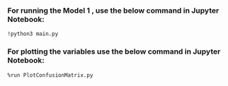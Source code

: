 ### For running the Model 1 , use the below command in Jupyter Notebook:
```
!python3 main.py
```
### For plotting the variables use the below command in Jupyter Notebook:
```
%run PlotConfusionMatrix.py
```
